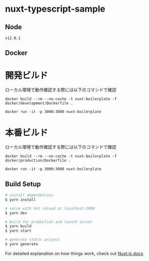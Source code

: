 # nuxt-typescript-sample

## Node
```
v12.8.1
```

## Docker
# 開発ビルド
ローカル環境で動作確認する際には以下のコマンドで確認
```
docker build --rm --no-cache -t nuxt-boilerplate -f docker/development/Dockerfile .

docker run -it -p 3000:3000 nuxt-boilerplate
```
# 本番ビルド
ローカル環境で動作確認する際には以下のコマンドで確認
```
docker build --rm --no-cache -t nuxt-boilerplate -f docker/production/Dockerfile .

docker run -it -p 3000:3000 nuxt-boilerplate
```

## Build Setup

``` bash
# install dependencies
$ yarn install

# serve with hot reload at localhost:3000
$ yarn dev

# build for production and launch server
$ yarn build
$ yarn start

# generate static project
$ yarn generate
```

For detailed explanation on how things work, check out [Nuxt.js docs](https://nuxtjs.org).
